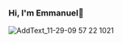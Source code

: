 ### Hi, I'm Emmanuel👋
![AddText_11-29-09 57 22 1021](https://user-images.githubusercontent.com/111504496/205333198-166d6e6a-6b23-4362-98c7-70794a420c58.jpg)

<!--
**Emmanueltoro28/Emmanueltoro28** is a ✨ _special_ ✨ repository because its `README.md` (this file) appears on your GitHub profile.

Here are some ideas to get you started:

- 🔭 I’m currently working on ...
- 🌱 I’m currently learning ...
- 👯 I’m looking to collaborate on ...
- 🤔 I’m looking for help with ...
- 💬 Ask me about ...
- 📫 How to reach me: ...
- 😄 Pronouns: ...
- ⚡ Fun fact: ...
-->
